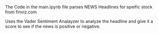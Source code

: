 The Code in the main.ipynb file parses NEWS Headlines for speific stock from finviz.com

Uses the Vader Sentiment Analayzer to analyze the headline and give it a score to see if the news is positive or negative. 